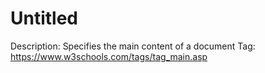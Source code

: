 # Untitled

Description: Specifies the main content of a document
Tag: https://www.w3schools.com/tags/tag_main.asp